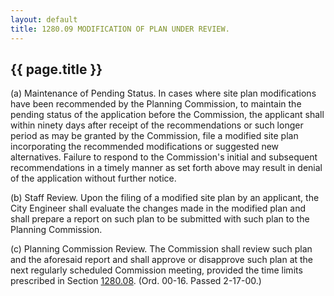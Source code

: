 ```yaml
---
layout: default 
title: 1280.09 MODIFICATION OF PLAN UNDER REVIEW.
---
```


{{ page.title }}
----------------

​(a) Maintenance of Pending Status. In cases where site plan
modifications have been recommended by the Planning Commission, to
maintain the pending status of the application before the Commission,
the applicant shall within ninety days after receipt of the
recommendations or such longer period as may be granted by the
Commission, file a modified site plan incorporating the recommended
modifications or suggested new alternatives. Failure to respond to the
Commission's initial and subsequent recommendations in a timely manner
as set forth above may result in denial of the application without
further notice.

​(b) Staff Review. Upon the filing of a modified site plan by an
applicant, the City Engineer shall evaluate the changes made in the
modified plan and shall prepare a report on such plan to be submitted
with such plan to the Planning Commission.

​(c) Planning Commission Review. The Commission shall review such plan
and the aforesaid report and shall approve or disapprove such plan at
the next regularly scheduled Commission meeting, provided the time
limits prescribed in Section [1280.08](55968e0a.html). (Ord. 00-16.
Passed 2-17-00.)
